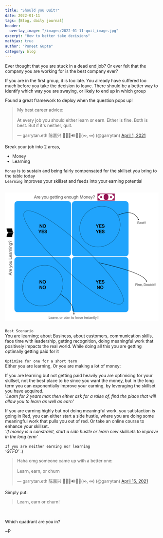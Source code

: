 ```yaml
---
title: "Should you Quit?"
date: 2022-01-11
tags: [Blog, daily journal]
header:
  overlay_image: "/images/2022-01-11-quit_image.jpg"
excerpt: "How to better take decisions"
mathjax: true
author: "Puneet Gupta"
category: blog
---
```


Ever thought that you are stuck in a dead end job? Or ever felt that the company you are working for is the best company ever?

If you are in the first group, it is too late. You already have suffered too much before you take the decision to leave. There should be a better way to identify which way you are swaying, or likely to end up in which group

Found a great framework to deploy when the question pops up!

<blockquote class="twitter-tweet"><p lang="en" dir="ltr">My best career advice:<br><br>At every job you should either learn or earn. Either is fine. Both is best. But if it&#39;s neither, quit.</p>&mdash; garrytan.eth 陈嘉兴 🥑🌐🦇🔊🍌🔺(∞, ∞) (@garrytan) <a href="https://twitter.com/garrytan/status/1377661970178973696?ref_src=twsrc%5Etfw">April 1, 2021</a></blockquote> <script async src="https://platform.twitter.com/widgets.js" charset="utf-8"></script>

Break your job into 2 areas,
* Money
* Learning

`Money` is to sustain and being fairly compensated for the skillset you bring to the table today <br />
`Learning` improves your skillset and feeds into your earning potential

![Two by two framework!](/images/2022-01-11-2by2.png "Two by two framework")
---

`Best Scenario` <br />
You are learning; about Business, about customers, communication skills, face time with leadership, getting recognition, doing meaningful work that positively impacts the real world.
While doing all this you are getting optimally getting paid for it

`Optimise for one for a short term` <br />
Either you are learning, Or you are making a lot of money:

If you are learning but not getting paid heavily you are optimising for your skillset, not the best place to be since you want the money, but in the long term you can exponentially improve your earning, by leveraging the skillset you have acquired. <br />
*'Learn for 2 years max then either ask for a raise of, find the place that will allow you to learn as well as earn'*

If you are earning highly but not doing meaningful work. you satisfaction is going in Red, you can either start a side hustle, where you are doing some meaningful work that pulls you out of red. Or take an online course to enhance your skillset. <br />
*'If money is a constraint, start a side hustle or learn new skillsets to improve in the long term'*

`If you are neither earning nor learning` <br />
*'GTFO'* :)

<blockquote class="twitter-tweet"><p lang="en" dir="ltr">Haha omg someone came up with a better one:<br><br>Learn, earn, or churn</p>&mdash; garrytan.eth 陈嘉兴 🥑🌐🦇🔊🍌🔺(∞, ∞) (@garrytan) <a href="https://twitter.com/garrytan/status/1382773782155124738?ref_src=twsrc%5Etfw">April 15, 2021</a></blockquote> <script async src="https://platform.twitter.com/widgets.js" charset="utf-8"></script>

Simply put:
>Learn, earn or churn!

<br />
<br />
Which quadrant are you in?

~P

<!-- references -->
<!-- https://www.forbes.com/sites/hvmacarthur/2019/02/19/top-tips-for-deciding-whether-its-really-time-to-quit-your-job/?sh=56a503fe5147 -->
<!-- https://www.youtube.com/watch?v=eLelgy5zRv4&ab_channel=GarryTan -->
<!-- https://www.leapfrogbi.com/analytics-professionals-know-when-to-quit/ -->
